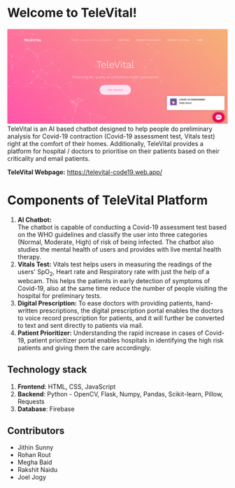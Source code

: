 ﻿# Welcome to TeleVital!
![homepage](homepage.png)
TeleVital is an AI based chatbot designed to help people do preliminary analysis for Covid-19 contraction (Covid-19 assessment test, Vitals test) right at the comfort of their homes. 
Additionally, TeleVital provides a platform for hospital / doctors to prioritise on their patients based on their criticality and email patients.

**TeleVital Webpage:** https://televital-code19.web.app/

# Components of TeleVital Platform
1. **AI Chatbot:**  	
	The chatbot is capable of conducting a Covid-19 assessment test based on the WHO guidelines and classify the user into three categories (Normal, Moderate, High) of risk of being infected. 
	The chatbot also studies the mental health of users and provides with live mental health therapy. 
2. **Vitals Test:**
	Vitals test helps users in measuring the readings of the users' SpO$_2$, Heart rate and Respiratory rate with just the help of a webcam. This helps the patients in early detection of symptoms of Covid-19, also at the same time reduce the number of people visiting the hospital for preliminary tests.
3. **Digital Prescription:**
	To ease doctors with providing patients, hand-written prescriptions, the digital prescription portal enables the doctors to voice record prescription for patients, and it will further be converted to text and sent directly to patients via mail.
4. **Patient Prioritizer:** 
Understanding the rapid increase in cases of Covid-19, patient prioritizer portal enables hospitals in identifying the high risk patients and giving them the care accordingly.
	 

## Technology stack

1. **Frontend**: HTML, CSS, JavaScript
2. **Backend**: Python - OpenCV, Flask, Numpy, Pandas, Scikit-learn, Pillow, Requests
3. **Database**: Firebase


## Contributors

- Jithin Sunny
- Rohan Rout
- Megha Baid
- Rakshit Naidu
- Joel Jogy
